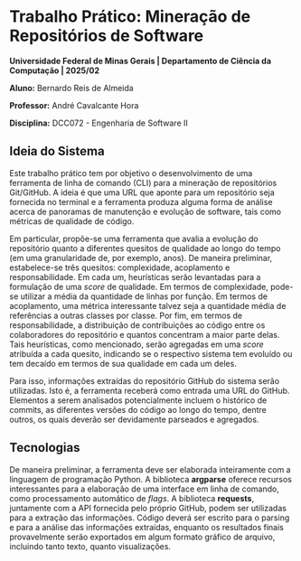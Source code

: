 # **Trabalho Prático:** Mineração de Repositórios de Software

**Universidade Federal de Minas Gerais | Departamento de Ciência da Computação | 2025/02**

**Aluno:** Bernardo Reis de Almeida

**Professor:** André Cavalcante Hora

**Disciplina:** DCC072 - Engenharia de Software II

## Ideia do Sistema

Este trabalho prático tem por objetivo o desenvolvimento de uma ferramenta de linha de comando (CLI) para a mineração de repositórios Git/GitHub. A ideia é que uma URL que aponte para um repositório seja fornecida no terminal e a ferramenta produza alguma forma de análise acerca de panoramas de manutenção e evolução de software, tais como métricas de qualidade de código.

Em particular, propõe-se uma ferramenta que avalia a evolução do repositório quanto a diferentes quesitos de qualidade ao longo do tempo (em uma granularidade de, por exemplo, anos). De maneira preliminar, estabelece-se três quesitos: complexidade, acoplamento e responsabilidade. Em cada um, heurísticas serão levantadas para a formulação de uma *score* de qualidade. Em termos de complexidade, pode-se utilizar a média da quantidade de linhas por função. Em termos de acoplamento, uma métrica interessante talvez seja a quantidade média de referências a outras classes por classe. Por fim, em termos de responsabilidade, a distribuição de contribuições ao código entre os colaboradores do repositório e quantos concentram a maior parte delas. Tais heurísticas, como mencionado, serão agregadas em uma *score* atribuída a cada quesito, indicando se o respectivo sistema tem evoluído ou tem decaído em termos de sua qualidade em cada um deles.

Para isso, informações extraídas do repositório GitHub do sistema serão utilizadas. Isto é, a ferramenta receberá como entrada uma URL do GitHub. Elementos a serem analisados potencialmente incluem o histórico de commits, as diferentes versões do código ao longo do tempo, dentre outros, os quais deverão ser devidamente parseados e agregados.

## Tecnologias

De maneira preliminar, a ferramenta deve ser elaborada inteiramente com a linguagem de programação Python. A biblioteca **argparse** oferece recursos interessantes para a elaboração de uma interface em linha de comando, como processamento automático de *flags*. A biblioteca **requests**, juntamente com a API fornecida pelo próprio GitHub, podem ser utilizadas para a extração das informações. Código deverá ser escrito para o parsing e para a análise das informações extraídas, enquanto os resultados finais provavelmente serão exportados em algum formato gráfico de arquivo, incluindo tanto texto, quanto visualizações.
